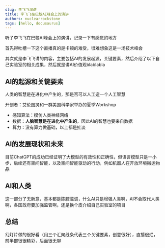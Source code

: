 ```yaml
---
slug: 李飞飞演讲
title: 李飞飞在巴黎AI峰会上的演讲
authors: nuclearrockstone
tags: [hello, docusaurus]
---
```


听了李飞飞在巴黎AI峰会上的演讲，记录一下有感觉的地方

<!-- truncate -->

首先得吐槽一下这个直播真的是卡顿的难受，很难想象这是一场技术峰会

其次就是李飞飞讲的内容，主要包括AI的发展起源，关键要素，然后介绍了以下自己实验室的相关成果，然后就是讲AI价值观blablabla

## AI的起源和关键要素

人类的智慧是在进化中产生的，那是否可以人工造一个人工智慧

开创者：艾伦图灵和一群美国科学家举办的夏季Workshop

- 感知算法：模仿人类神经网络
- 数据：**人脑智慧是在进化中产生的**，因此AI的智慧也要来自数据
- 算力：没有算力做基础，以上都是扯淡

## AI的发展现状和未来

目前ChatGPT的成功已经证明了大模型的有效性和正确性，但语言模型只是一小步，后续还有空间智能，以及空间智能驱动的行动，例如机器人在开放环境搬运物品

## AI和人类

这一部分了无新意，基本都是陈腔滥调，什么AI只是增强人类啊，AI不会取代人类啊，各国政府要加强监管啊，还是换个皮介绍自己实验室的项目

## 总结

幻灯片做的很好看（用三个汇聚线条代表三个关键要素，创意很好），直播很烂，前半部很很精彩，后面很无聊